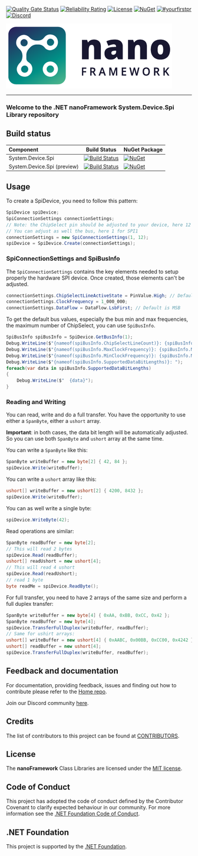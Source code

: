 [![Quality Gate Status](https://sonarcloud.io/api/project_badges/measure?project=nanoframework_System.Device.Spi&metric=alert_status)](https://sonarcloud.io/dashboard?id=nanoframework_System.Device.Spi) [![Reliability Rating](https://sonarcloud.io/api/project_badges/measure?project=nanoframework_System.Device.Spi&metric=reliability_rating)](https://sonarcloud.io/dashboard?id=nanoframework_System.Device.Spi) [![License](https://img.shields.io/badge/License-MIT-blue.svg)](LICENSE) [![NuGet](https://img.shields.io/nuget/dt/nanoFramework.System.Device.Spi.svg?label=NuGet&style=flat&logo=nuget)](https://www.nuget.org/packages/nanoFramework.System.Device.Spi/) [![#yourfirstpr](https://img.shields.io/badge/first--timers--only-friendly-blue.svg)](https://github.com/nanoframework/Home/blob/main/CONTRIBUTING.md) [![Discord](https://img.shields.io/discord/478725473862549535.svg?logo=discord&logoColor=white&label=Discord&color=7289DA)](https://discord.gg/gCyBu8T)

![nanoFramework logo](https://raw.githubusercontent.com/nanoframework/Home/main/resources/logo/nanoFramework-repo-logo.png)

-----

### Welcome to the .NET **nanoFramework** System.Device.Spi Library repository

## Build status

| Component | Build Status | NuGet Package |
|:-|---|---|
| System.Device.Spi | [![Build Status](https://dev.azure.com/nanoframework/System.Device.Spi/_apis/build/status/nanoframework.System.Device.Spi?branchName=develop)](https://dev.azure.com/nanoframework/System.Device.Spi/_build/latest?definitionId=72&branchName=main) | [![NuGet](https://img.shields.io/nuget/v/nanoFramework.System.Device.Spi.svg?label=NuGet&style=flat&logo=nuget)](https://www.nuget.org/packages/nanoFramework.System.Device.Spi/) |
| System.Device.Spi (preview) | [![Build Status](https://dev.azure.com/nanoframework/System.Device.Spi/_apis/build/status/nanoframework.System.Device.Spi?branchName=develop)](https://dev.azure.com/nanoframework/System.Device.Spi/_build/latest?definitionId=72&branchName=develop) | [![NuGet](https://img.shields.io/nuget/vpre/nanoFramework.System.Device.Spi.svg?label=NuGet&style=flat&logo=nuget)](https://www.nuget.org/packages/nanoFramework.System.Device.Spi/) |

## Usage

To create a SpiDevice, you need to follow this pattern:

```csharp
SpiDevice spiDevice;
SpiConnectionSettings connectionSettings;
// Note: the ChipSelect pin should be adjusted to your device, here 12
// You can adjust as well the bus, here 1 for SPI1
connectionSettings = new SpiConnectionSettings(1, 12);
spiDevice = SpiDevice.Create(connectionSettings);
```

### SpiConnectionSettings and SpiBusInfo

The `SpiConnectionSettings` contains the key elements needed to setup properly the hardware SPI device. Once created, those elements can't be adjusted.

```csharp
connectionSettings.ChipSelectLineActiveState = PinValue.High; // Default is active Low
connectionSettings.ClockFrequency = 1_000_000;
connectionSettings.DataFlow = DataFlow.LsbFirst; // Default is MSB
```

To get the default bus values, especially the bus min and max frequencies, the maximum number of ChipSelect, you can use `SpiBusInfo`.

```csharp
SpiBusInfo spiBusInfo = SpiDevice.GetBusInfo(1);
Debug.WriteLine($"{nameof(spiBusInfo.ChipSelectLineCount)}: {spiBusInfo.ChipSelectLineCount}");
Debug.WriteLine($"{nameof(spiBusInfo.MaxClockFrequency)}: {spiBusInfo.MaxClockFrequency}");
Debug.WriteLine($"{nameof(spiBusInfo.MinClockFrequency)}: {spiBusInfo.MinClockFrequency}");
Debug.WriteLine($"{nameof(spiBusInfo.SupportedDataBitLengths)}: ");
foreach(var data in spiBusInfo.SupportedDataBitLengths)
{
    Debug.WriteLine($"  {data}");
}
```

### Reading and Writing

You can read, write and do a full transfer. You have the opportunity to use either a `SpanByte`, either a `ushort` array. 

**Important**: in both cases, the data bit length will be automatically adjusted. So you can use both `SpanByte` and `ushort` array at the same time.

You can write a `SpanByte` like this:

```csharp
SpanByte writeBuffer = new byte[2] { 42, 84 };
spiDevice.Write(writeBuffer);
```

You can write a `ushort` array like this:

```csharp
ushort[] writeBuffer = new ushort[2] { 4200, 8432 };
spiDevice.Write(writeBuffer);
```

You can as well write a single byte:

```csharp
spiDevice.WriteByte(42);
```

Read operations are similar:

```csharp
SpanByte readBuffer = new byte[2];
// This will read 2 bytes
spiDevice.Read(readBuffer);
ushort[] readUshort = new ushort[4];
// This will read 4 ushort
spiDevice.Read(readUshort);
// read 1 byte
byte readMe = spiDevice.ReadByte();
```

For full transfer, you need to have 2 arrays of the same size and perform a full duplex transfer:

```csharp
SpanByte writeBuffer = new byte[4] { 0xAA, 0xBB, 0xCC, 0x42 };
SpanByte readBuffer = new byte[4];
spiDevice.TransferFullDuplex(writeBuffer, readBuffer);
// Same for ushirt arrays:
ushort[] writeBuffer = new ushort[4] { 0xAABC, 0x00BB, 0xCC00, 0x4242 };
ushort[] readBuffer = new ushort[4];
spiDevice.TransferFullDuplex(writeBuffer, readBuffer);
```

## Feedback and documentation

For documentation, providing feedback, issues and finding out how to contribute please refer to the [Home repo](https://github.com/nanoframework/Home).

Join our Discord community [here](https://discord.gg/gCyBu8T).

## Credits

The list of contributors to this project can be found at [CONTRIBUTORS](https://github.com/nanoframework/Home/blob/main/CONTRIBUTORS.md).

## License

The **nanoFramework** Class Libraries are licensed under the [MIT license](LICENSE.md).

## Code of Conduct

This project has adopted the code of conduct defined by the Contributor Covenant to clarify expected behaviour in our community.
For more information see the [.NET Foundation Code of Conduct](https://dotnetfoundation.org/code-of-conduct).

## .NET Foundation

This project is supported by the [.NET Foundation](https://dotnetfoundation.org).

